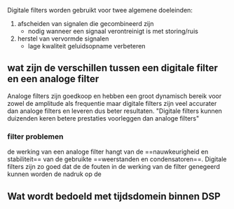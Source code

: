 Digitale filters worden gebruikt voor twee algemene doeleinden:
1. afscheiden van signalen die gecombineerd zijn
	- nodig wanneer een signaal verontreinigt is met storing/ruis
2. herstel van vervormde signalen 
	- lage kwaliteit geluidsopname verbeteren
## wat zijn de verschillen tussen een digitale filter en een analoge filter

Analoge filters zijn goedkoop en hebben een groot dynamisch bereik voor zowel de amplitude als frequentie maar digitale filters zijn veel accurater dan analoge filters en leveren dus beter resultaten.
"Digitale filters kunnen duizenden keren betere prestaties voorleggen dan analoge filters"

### filter problemen
de werking van een analoge filter hangt van de ==nauwkeurigheid en stabiliteit== van de gebruikte ==weerstanden en condensatoren==.
Digitale filters zijn zo goed dat de de fouten in de werking van de filter genegeerd kunnen worden de nadruk op de 
## Wat wordt bedoeld met tijdsdomein binnen DSP

